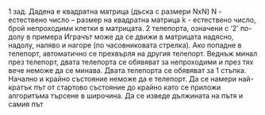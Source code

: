 1 зад.
Дадена е квадратна матрица (дъска с размери NxN)
N - естествено число – размер на квадратна матрица
k - естествено число, брой непроходими клетки в матрицата.
2 телепорта, означени с ‘2’ по-долу в примера
Играчът може да се движи в матрицата надясно, надолу, наляво и нагоре (по часовниковата стрелка).
Ако попадне в телепорт, автоматично се прехвърля на другия телепорт. Веднъж минал през
телепорт, двата телепорта се обявяват за непроходими и през тях вече неможе да се минава. Двата
телепорта се обявяват за 1 стъпка. Начално и крайно състояние неможе да е телепорт.
Да се намери най-кратък път от стартово състояние до крайно като се приложи алгоритъма
търсене в широчина. Да се изведе дължината на пътя и самия път
